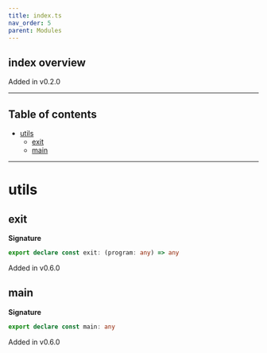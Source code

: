 ```yaml
---
title: index.ts
nav_order: 5
parent: Modules
---
```


## index overview

Added in v0.2.0

---

<h2 class="text-delta">Table of contents</h2>

- [utils](#utils)
  - [exit](#exit)
  - [main](#main)

---

# utils

## exit

**Signature**

```ts
export declare const exit: (program: any) => any
```

Added in v0.6.0

## main

**Signature**

```ts
export declare const main: any
```

Added in v0.6.0
